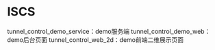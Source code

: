 # ISCS



tunnel_control_demo_service：demo服务端
tunnel_control_demo_web：demo后台页面
tunnel_control_web_2d：demo前端二维展示页面
